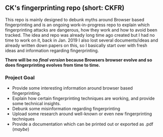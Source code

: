 ## CK's fingerprinting repo (short: CKFR)

This repo is mainly designed to debunk myths around Browser based fingerprinting and is an ongoing work-in-progress repo to explain which fingerprinting attacks are dangerous, how they work and how to avoid been tracked. The idea and repo was already long time ago created but I had no time to work on it, back in Jan. 2019 I also lost several documents/ideas and already written down papers on this, so I basically start over with fresh ideas and information regarding fingerprinting. 

**There will be no _final version_ because Browsers browser evolve and so does fingerprinting evolves from time to time.**

### Project Goal
* Provide some interesting information around browser based fingerprinting.
* Explain how certain fingerprinting techniques are working, and provide some technical insights.
* Debunk some misinformation regarding fingerprinting
* Upload some research around well-known or even new fingerprinting techniques
* Provide a documentation which can be printed out or exported as .pdf (_maybe_)




